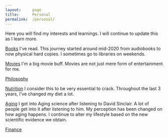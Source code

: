 ```yaml
---
layout:     page
title:      Personal
permalink:  /personal/
---
```


<style type="text/css">
    strong {
        color: #3498db;
        font-weight: 400;
    }
    blockquote {
        padding: 0px 23px;
    }
</style>

Here you will find my interests and learnings. I will continue to update this as I learn more.

[Books](/books) I've read. This journey started around mid-2020 from audiobooks to now physical hard copies. I sometimes go to libraries on weekends.

[Movies](/movies) I'm a big movie buff. Movies are not just mere form of entertainment for me. 

[Philosophy](/philosophy) 

[Nutrition](/nutrition) I consider this to be very essential to crack. Throughout the last 3 years, I've changed my diet a lot. 

[Aging](/aging) I got into Aging science after listening to David Sinclair. A lot of people get into it after listening to him. My perception has been changed on how aging happens. I continue to alter my lifestyle based on the new scientific evidence we obtain.

[Finance](/finance)
